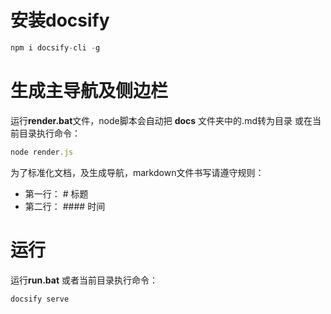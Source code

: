 # 安装docsify
```javascript
npm i docsify-cli -g
```

# 生成主导航及侧边栏
运行**render.bat**文件，node脚本会自动把 **docs** 文件夹中的.md转为目录
或在当前目录执行命令：

```javascript
node render.js
```

为了标准化文档，及生成导航，markdown文件书写请遵守规则：
- 第一行： # 标题
- 第二行： #### 时间

# 运行
运行**run.bat**
或者当前目录执行命令：
```javascript
docsify serve
```